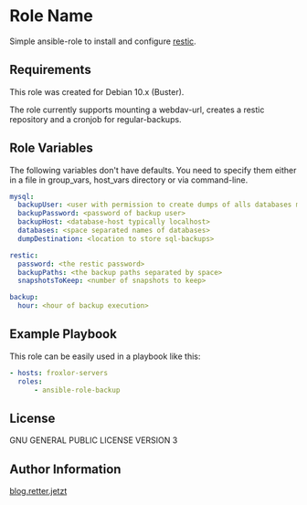 Role Name
=========

Simple ansible-role to install and configure [restic](https://restic.net).

Requirements
------------
This role was created for Debian 10.x (Buster). 

The role currently supports mounting a webdav-url, creates a restic repository and a cronjob for regular-backups.

Role Variables
--------------

The following variables don't have defaults. You need to specify them either in a file in group_vars, host_vars directory or via command-line.
```yaml
mysql:
  backupUser: <user with permission to create dumps of alls databases mentioned>
  backupPassword: <password of backup user>
  backupHost: <database-host typically localhost>
  databases: <space separated names of databases>
  dumpDestination: <location to store sql-backups>

restic: 
  password: <the restic password>
  backupPaths: <the backup paths separated by space>
  snapshotsToKeep: <number of snapshots to keep>

backup:
  hour: <hour of backup execution>

```

Example Playbook
----------------

This role can be easily used in a playbook like this: 

```yaml
- hosts: froxlor-servers
  roles:
      - ansible-role-backup
```

License
-------
GNU GENERAL PUBLIC LICENSE VERSION 3

Author Information
------------------
[blog.retter.jetzt](https://blog.retter.jetzt)
